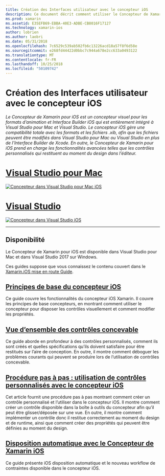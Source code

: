 ```yaml
---
title: Création des Interfaces utilisateur avec le concepteur iOS
description: Ce document décrit comment utiliser le Concepteur de Xamarin pour iOS pour générer l’interface utilisateur de l’application avec des storyboards et des fichiers .xib. Il est lié à des documents qui traitent de disponibilité de l’outil, ses fonctionnalités de base, les contrôles concevables et fournissent des procédures pas à pas de son utilisation.
ms.prod: xamarin
ms.assetid: E35EFB69-EBBA-40E3-ADBE-CB8016F17127
ms.technology: xamarin-ios
author: lobrien
ms.author: laobri
ms.date: 05/31/2018
ms.openlocfilehash: 7c6529c539ab502fb6c13226acd18a57f8f6d58e
ms.sourcegitcommit: e268fd44422d0bbc7c944a678e2cc633a0493122
ms.translationtype: MT
ms.contentlocale: fr-FR
ms.lasthandoff: 10/25/2018
ms.locfileid: "50109742"
---
```

# <a name="building-user-interfaces-with-the-ios-designer"></a>Création des Interfaces utilisateur avec le concepteur iOS

_Le Concepteur de Xamarin pour iOS est un concepteur visuel pour les formats d’animation et Interface Builder iOS qui est entièrement intégré à Visual Studio pour Mac et Visual Studio. Le concepteur iOS gère une compatibilité totale avec les formats et les fichiers .xib, afin que les fichiers peuvent être modifiés dans Visual Studio pour Mac ou Visual Studio en plus de l’Interface Builder de Xcode. En outre, le Concepteur de Xamarin pour iOS prend en charge les fonctionnalités avancées telles que les contrôles personnalisés qui restituent au moment du design dans l’éditeur._

# <a name="visual-studio-for-mactabmacos"></a>[Visual Studio pour Mac](#tab/macos)

[![Concepteur dans Visual Studio pour Mac iOS](images/designer-vsmac-sml.png "le concepteur iOS")](images/designer-vsmac.png#lightbox)

# <a name="visual-studiotabwindows"></a>[Visual Studio](#tab/windows)

[![Concepteur dans Visual Studio iOS](images/designer-vs.png "le concepteur iOS")](images/designer-vs.png#lightbox)

-----

## <a name="availability"></a>Disponibilité

Le Concepteur de Xamarin pour iOS est disponible dans Visual Studio pour Mac et dans Visual Studio 2017 sur Windows.

Ces guides suppose que vous connaissez le contenu couvert dans le [Xamarin.iOS mise en route Guide](~/ios/get-started/index.md).

## <a name="ios-designer-basicsintroductionmd"></a>[Principes de base du concepteur iOS](introduction.md)

Ce guide couvre les fonctionnalités du concepteur iOS Xamarin. Il couvre les principes de base concepteurs, en montrant comment utiliser le concepteur pour disposer les contrôles visuellement et comment modifier les propriétés.

## <a name="designable-controls-overviewios-designable-controls-overviewmd"></a>[Vue d’ensemble des contrôles concevable](ios-designable-controls-overview.md)

Ce guide aborde en profondeur à des contrôles personnalisés, comment ils sont créés et quelles spécifications qu’ils doivent satisfaire pour être restitués sur l’aire de conception. En outre, il montre comment déboguer les problèmes courants qui peuvent se produire lors de l’utilisation de contrôles concevable.

## <a name="walkthrough---using-custom-controls-with-ios-designerios-designable-controls-walkthroughmd"></a>[Procédure pas à pas : utilisation de contrôles personnalisés avec le concepteur iOS](ios-designable-controls-walkthrough.md)

Cet article fournit une procédure pas à pas montrant comment créer un contrôle personnalisé et l’utiliser dans le concepteur iOS. Il montre comment créer un contrôle disponible dans la boîte à outils du concepteur afin qu’il peut être glisser/déposée sur une vue. En outre, il montre comment implémenter un contrôle donc il restitue correctement au moment du design et de runtime, ainsi que comment créer des propriétés qui peuvent être définies au moment du design.

## <a name="auto-layout-with-the-xamarin-ios-designerdesigner-auto-layoutmd"></a>[Disposition automatique avec le Concepteur de Xamarin iOS](designer-auto-layout.md)

Ce guide présente iOS disposition automatique et le nouveau workflow de contraintes disponible dans le concepteur iOS.
